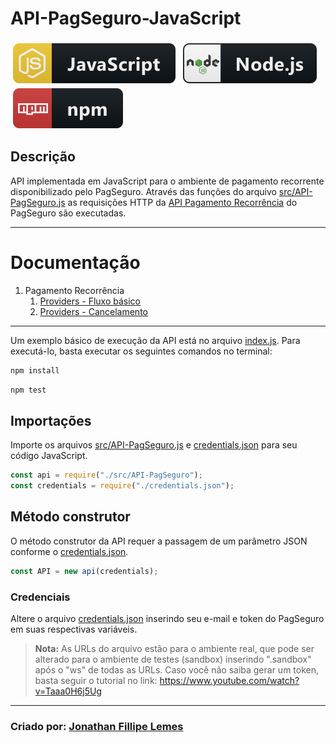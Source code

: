 # API-PagSeguro-JavaScript
<p align="left">
  <img src="https://github.com/MikeCodesDotNET/ColoredBadges/blob/master/svg/dev/languages/js.svg" alt="javascript" style="vertical-align:top; margin:4px">
  <img src="https://github.com/MikeCodesDotNET/ColoredBadges/blob/master/svg/dev/frameworks/nodejs.svg" alt="noddejs" style="vertical-align:top; margin:4px">
  <img src="https://github.com/MikeCodesDotNET/ColoredBadges/blob/master/svg/dev/services/npm.svg" alt="npm" style="vertical-align:top; margin:4px">
</p>

## Descrição

API implementada em JavaScript para o ambiente de pagamento recorrente disponibilizado pelo PagSeguro. Através das funções do arquivo <a href="https://github.com/JonathanLemes/API-PagSeguro-JavaScript/blob/master/src/API-PagSeguro.js">src/API-PagSeguro.js</a> as requisições HTTP da <a href="https://dev.pagseguro.uol.com.br/reference/api-recorrencia">API Pagamento Recorrência</a> do PagSeguro são executadas.

---

# Documentação

1. Pagamento Recorrência
    1. <a href="https://github.com/JonathanLemes/API-PagSeguro-JavaScript/blob/master/docs/Pagamento%20Recorrente/Providers%20-%20Fluxo%20b%C3%A1sico.md">Providers - Fluxo básico</a>
    2. <a href="https://github.com/JonathanLemes/API-PagSeguro-JavaScript/blob/master/docs/Pagamento%20Recorrente/Providers%20-%20Cancelamento.md">Providers - Cancelamento</a>

---

Um exemplo básico de execução da API está no arquivo <a href="https://github.com/JonathanLemes/API-PagSeguro-JavaScript/blob/master/index.js">index.js</a>. Para executá-lo, basta executar os seguintes comandos no terminal:
```bash
npm install
```
```bash
npm test
```

## Importações
Importe os arquivos <a href="https://github.com/JonathanLemes/API-PagSeguro-JavaScript/blob/master/src/API-PagSeguro.js">src/API-PagSeguro.js</a> e <a href="https://github.com/JonathanLemes/API-PagSeguro-JavaScript/blob/master/credentials.json">credentials.json</a> para seu código JavaScript.
```javascript
const api = require("./src/API-PagSeguro");
const credentials = require("./credentials.json");
```

## Método construtor
O método construtor da API requer a passagem de um parâmetro JSON conforme o <a href="https://github.com/JonathanLemes/API-PagSeguro-JavaScript/blob/master/credentials.json">credentials.json</a>.
```javascript
const API = new api(credentials);
```
### Credenciais

Altere o arquivo <a href="https://github.com/JonathanLemes/API-PagSeguro-JavaScript/blob/master/credentials.json">credentials.json</a> inserindo seu e-mail e token do PagSeguro em suas respectivas variáveis.
>**Nota:** As URLs do arquivo estão para o ambiente real, que pode ser alterado para o ambiente de testes (sandbox) inserindo ".sandbox" após o "ws" de todas as URLs.
>Caso você não saiba gerar um token, basta seguir o tutorial no link: https://www.youtube.com/watch?v=Taaa0H6j5Ug

---

### Criado por: [Jonathan Fillipe Lemes](https://github.com/JonathanLemes/)
